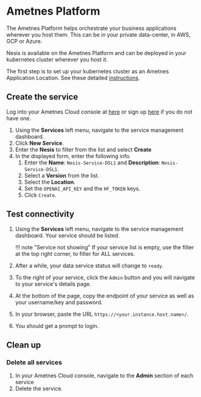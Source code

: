 # Ametnes Platform

The Ametnes Platform helps orchestrate your business applications wherever you host them. This can be in your private
data-center, in AWS, GCP or Azure.

Nesis is available on the Ametnes Platform and can be deployed in your kubernetes cluster wherever you host it.

The first step is to set up your kubernetes cluster as an Ametnes Application Location. See these detailed <a href="https://cloud.ametnes.com/docs/concepts/data-service-location/" target="_blank">instructions</a>.

## Create the service

Log into your Ametnes Cloud console at <a href="https://cloud.ametnes.com/console/signin" target="_blank">here</a>
or sign up <a href="https://cloud.ametnes.com/console/signup" target="_blank">here</a> if you do not have one.

1. Using the **Services** left menu, navigate to the service management dashboard.
2. Click **New Service**.
3. Enter the **__Nesis__** to filter from the list and select **__Create__**
4. In the displayed form, enter the following info.
    1. Enter the **Name**: `Nesis-Service-DSL1` and **Description**: `Nesis-Service-DSL1`.
    2. Select a **Version** from the list.
    3. Select the **Location**.
    4. Set the `OPENAI_API_KEY` and the `HF_TOKEN` keys.
    4. Click `Create`.

## Test connectivity

1. Using the **Services** left menu, navigate to the service management dashboard. Your service should be listed.

    !!! note "Service not showing"
        If your service list is empty, use the filter at the top right corner, to filter for ALL services.

2. After a while, your data service status will change to `ready`.
2. To the right of your service, click the `Admin` button and you will navigate to your service's details page.
3. At the bottom of the page, copy the endpoint of your service as well as your username/key and password.
4. In your browser, paste the URL `https://<your.instance.host.name>/`.
5. You should get a prompt to login.

## Clean up

### Delete all services
1. In your Ametnes Cloud console, navigate to the **Admin** section of each service
2. Delete the service.

